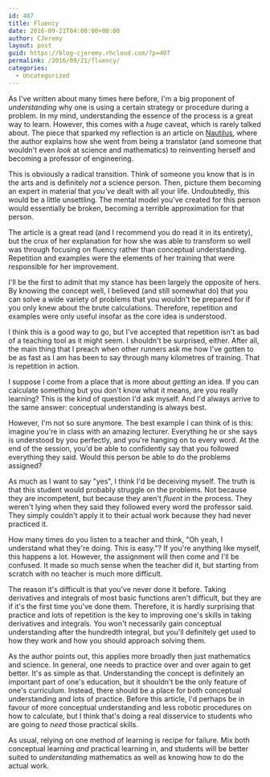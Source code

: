 ```yaml
---
id: 407
title: Fluency
date: 2016-09-21T04:00:00+00:00
author: CJeremy
layout: post
guid: https://blog-cjeremy.rhcloud.com/?p=407
permalink: /2016/09/21/fluency/
categories:
  - Uncategorized
---
```

As I've written about many times here before, I'm a big proponent of _understanding_ why one is using a certain strategy or procedure during a problem. In my mind, understanding the essence of the process is a great way to learn. However, this comes with a _huge_ caveat, which is rarely talked about. The piece that sparked my reflection is an article on [Nautilus](http://nautil.us/issue/40/learning/how-i-rewired-my-brain-to-become-fluent-in-math-rp), where the author explains how she went from being a translator (and someone that wouldn't even _look_ at science and mathematics) to reinventing herself and becoming a professor of engineering.

This is obviously a radical transition. Think of someone you know that is in the arts and is definitely _not_ a science person. Then, picture them becoming an expert in material that _you've_ dealt with all your life. Undoubtedly, this would be a little unsettling. The mental model you've created for this person would essentially be broken, becoming a terrible approximation for that person.

The article is a great read (and I recommend you do read it in its entirety), but the crux of her explanation for how she was able to transform so well was through focusing on fluency rather than conceptual understanding. Repetition and examples were the elements of her training that were responsible for her improvement.

I'll be the first to admit that my stance has been largely the opposite of hers. By knowing the concept well, I believed (and still somewhat do) that you can solve a wide variety of problems that you wouldn't be prepared for if you only knew about the brute calculations. Therefore, repetition and examples were only useful insofar as the core idea is understood.

I think this is a good way to go, but I've accepted that repetition isn't as bad of a teaching tool as it might seem. I shouldn't be surprised, either. After all, the main thing that I preach when other runners ask me how I've gotten to be as fast as I am has been to say through many kilometres of training. That is repetition in action.

I suppose I come from a place that is more about _getting_ an idea. If you can calculate something but you don't know what it means, are you really learning? This is the kind of question I'd ask myself. And I'd always arrive to the same answer: conceptual understanding is always best.

However, I'm not so sure anymore. The best example I can think of is this: imagine you're in class with an amazing lecturer. Everything he or she says is understood by you perfectly, and you're hanging on to every word. At the end of the session, you'd be able to confidently say that you followed everything they said. Would this person be able to do the problems assigned?

As much as I want to say "yes", I think I'd be deceiving myself. The truth is that this student would probably struggle on the problems. Not because they are incompetent, but because they aren't _fluent_ in the process. They weren't lying when they said they followed every word the professor said. They simply couldn't apply it to their actual work because they had never practiced it.

How many times do you listen to a teacher and think, "Oh yeah, I understand what they're doing. This is easy."? If you're anything like myself, this happens a lot. However, the assignment will then come and I'll be confused. It made so much sense when the teacher did it, but starting from scratch with no teacher is much more difficult.

The reason it's difficult is that you've never done it before. Taking derivatives and integrals of most basic functions aren't difficult, but they are if it's the first time you've done them. Therefore, it is hardly surprising that practice and lots of repetition is the key to improving one's skills in taking derivatives and integrals. You won't necessarily gain conceptual understanding after the hundredth integral, but you'll definitely get used to how they work and how you should approach solving them.

As the author points out, this applies more broadly then just mathematics and science. In general, one needs to practice over and over again to get better. It's as simple as that. Understanding the concept is definitely an important part of one's education, but it shouldn't be the only feature of one's curriculum. Instead, there should be a place for both conceptual understanding and lots of practice. Before this article, I'd perhaps be in favour of more conceptual understanding and less robotic procedures on how to calculate, but I think that's doing a real disservice to students who are going to _need_ those practical skills.

As usual, relying on one method of learning is recipe for failure. Mix both conceptual learning _and_ practical learning in, and students will be better suited to _understanding_ mathematics as well as knowing how to do the actual work.